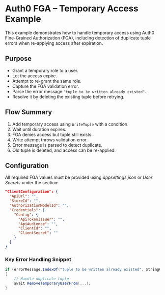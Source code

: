 # Auth0 FGA – Temporary Access Example

This example demonstrates how to handle temporary access using Auth0 Fine-Grained Authorization (FGA), including detection of duplicate tuple errors when re-applying access after expiration.

## Purpose
- Grant a temporary role to a user.
- Let the access expire.
- Attempt to re-grant the same role.
- Capture the FGA validation error.
- Parse the error message `"tuple to be written already existed"`.
- Resolve it by deleting the existing tuple before retrying.

## Flow Summary
1. Add temporary access using `WriteTuple` with a condition.
2. Wait until duration expires.
3. FGA denies access but tuple still exists.
4. Write attempt throws validation error.
5. Error message is parsed to detect duplicate.
6. Old tuple is deleted, and access can be re-applied.

## Configuration
All required FGA values must be provided using *appsettings.json* or *User Secrets* under the section:

```json
"ClientConfiguration": {
  "ApiUrl": "",
  "StoreId": "",
  "AuthorizationModelId": "",
  "Credentials": {
    "Config": {
      "ApiTokenIssuer": "",
      "ApiAudience": "",
      "ClientId": "",
      "ClientSecret": ""
    }
  }
}
```

### Key Error Handling Snippet
```c#
if (errorMessage.IndexOf("tuple to be written already existed", StringComparison.OrdinalIgnoreCase) >= 0)
{
    // Handle duplicate tuple
    await RemoveTemporaryUserFrom(...);
}
```
